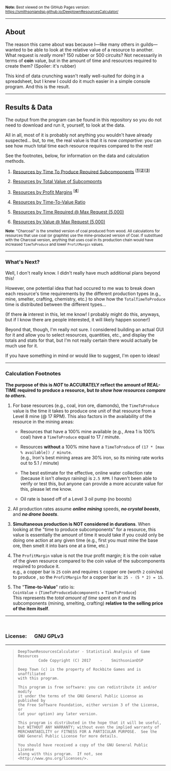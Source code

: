 <sup>**Note:** Best viewed on the GitHub Pages version: https://smithsoniandsp.github.io/DeeptownResourcesCalculator/</sup>

- - -

## About 

The reason this came about was because I&mdash;like many others in guilds&mdash;wanted to be able to look
at the relative value of a resource to another.  
What request is *really* more? 150 rubber or 500 circuits? Not necessarily in terms of **coin** value, but
in the amount of time and resources required to create them? (Spoiler: it's rubber)

This kind of data crunching wasn't really well-suited for doing in a spreadsheet, but I knew I could do it
much easier in a simple console program. And this is the result. 

- - -

## Results & Data

The output from the program can be found in this repository so you do not need to download and run it, 
yourself, to look at the data. 

All in all, most of it is probably not anything you wouldn't have already suspected... but, to me, the real
value is that it is now *compartive*: you can see how much total time each resource requires compared to the rest!

See the footnotes, below, for information on the data and calculation methods.

1. [Resources by Time To Produce Required Subcomponents](https://smithsoniandsp.github.io/DeeptownResourcesCalculator/Outputs/1-LongestTimeToProduceSubcomponents) <sup>[[**1**](#1)][[**2**](#2)][[**3**](#3)]</sup>

2. [Resources by Total Value of Subcomponts](https://smithsoniandsp.github.io/DeeptownResourcesCalculator/Outputs/2-MostExpensiveSubcomponts)

3. [Resources by Profit Margins](https://smithsoniandsp.github.io/DeeptownResourcesCalculator/Outputs/3-HighestProfitMargins) <sup>[[**4**](#4)]</sup>

4. [Resources by Time-To-Value Ratio](https://smithsoniandsp.github.io/DeeptownResourcesCalculator/Outputs/4-TimeToValueRatio)

5. [Resources by Time Required @ Max Request (5,000)](https://smithsoniandsp.github.io/DeeptownResourcesCalculator/Outputs/5-TimeRequiredAtMaxRequest)

6. [Resources by Value @ Max Request (5,000)](https://smithsoniandsp.github.io/DeeptownResourcesCalculator/Outputs/6-ValueAtMaxRequest)

<sup>**Note**: "Charcoal" is the smelted version of coal produced from wood. All calculations for resources that use coal (or graphite)
use the mine-produced version of Coal. If substitued with the Charcoal version, anything that uses coal in its production chain would
have increased `TimeToProduce` and lower `ProfitMargin` values.</sup>

- - -

### What's Next?

Well, I don't really know. I didn't really have much additional plans beyond this!

However, one potential idea that had occured to me was to break down each resource's time requirements by the 
different production types (e.g., mine, smelter, crafting, chemistry, etc.) to show how the `TotalTimeToProduce`
time is distributed between the different types... 

(If there ***is*** interest in this, let me know! I probably might do this, anyways, but if I know there are people interested,
it will likely happen sooner!)

Beyond that, though, I'm really not sure. I considered building an actual GUI for it and allow you to select resources, quantities,
etc., and display the totals and stats for that, but I'm not really certain there would actually be much use for it.

If you have something in mind or would like to suggest, I'm open to ideas!

- - -

### Calculation Footnotes

**The purpose of this is *NOT* to ACCURATELY reflect the amount of REAL-TIME required to produce a resource, 
but *to show how resources compare to others.***

1. <a name="1"></a>For base resources (e.g., coal, iron ore, diamonds), the `TimeToProduce` value is the time it takes to
  produce one unit of that resource from a Level 8 mine (@ 17 RPM). This also factors in the availability 
  of the resource in the mining areas:

   * Resources that have a 100% mine available (e.g., Area 1 is 100% coal) have a `TimeToProduce` equal 
    to 17 / minute.  

   * Resources __without__ a 100% mine have a `TimeToProduce` of `(17 * [max % available]) / minute`.        
        (e.g., Iron's best mining areas are 30% iron, so its mining rate works out to 5.1 / minute)  

   * The best estimate for the effective, online water collection rate (because it isn't *always* raining) is
    `2.5 RPM`. I haven't been able to verify or test this, but anyone can provide a more accurate value for
    this, please let me know.

   * Oil rate is based off of a Level 3 oil pump (no boosts)

2. <a name="2"></a>All production rates assume ***online mining*** speeds, ***no crystal boosts***, and ***no drone boosts***.  

3. <a name="3"></a>**Simultaneous production is NOT considered in durations**. When looking at the "time to produce subcomponents" for a
  resource, this value is essentially the amount of time it would take if you could only be doing one action
  at any given time (e.g., first you must mine the base ore, then smelt it into bars one at a time, etc.)

4. <a name="4"></a>The `ProfitMargin` value is not the *true* profit margin; it is the coin value of the given resource
  compared to the coin value of the subcomponents required to produce it.  
  e.g., a copper bar is `25` coin and requires `5` copper ore (worth `2` coin/ea) to produce , so the 
  `ProfitMargin` for a copper bar is: `25 - (5 * 2) = 15`.

5. <a name="5"></a>The "**Time-to-Value**" ratio is:  
 `CoinValue` ÷ (`TimeToProduceSubcomponents` + `TimeToProduce`)  
   This represents the *total amount of time* spent on it *and* its subcomponents (mining, smelting, crafting)
 **relative to the selling price of the item itself**.

- - - - -

&nbsp;

### **License:** &nbsp; &nbsp; &nbsp;GNU GPLv3

---
>     DeepTownResourcesCalculator - Statistical Analysis of Game Resources
>              Code Copyright (C) 2017    -    SmithsonianDSP
> 
>     Deep Town (c) is the property of Rockbite Games and is unaffiliated 
>     with this program. 
> 
>     This program is free software: you can redistribute it and/or modify
>     it under the terms of the GNU General Public License as published by
>     the Free Software Foundation, either version 3 of the License, or
>     (at your option) any later version.
> 
>     This program is distributed in the hope that it will be useful,
>     but WITHOUT ANY WARRANTY; without even the implied warranty of
>     MERCHANTABILITY or FITNESS FOR A PARTICULAR PURPOSE.  See the
>     GNU General Public License for more details.
> 
>     You should have received a copy of the GNU General Public License
>     along with this program.  If not, see <http://www.gnu.org/licenses/>.
> 
- - - 
